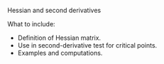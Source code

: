 Hessian and second derivatives

What to include:
- Definition of Hessian matrix.
- Use in second-derivative test for critical points.
- Examples and computations.

